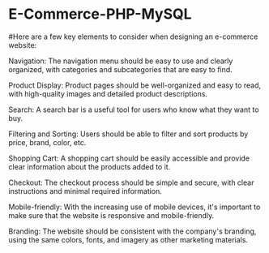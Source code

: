 # E-Commerce-PHP-MySQL
#Here are a few key elements to consider when designing an e-commerce website:

Navigation: The navigation menu should be easy to use and clearly organized, with categories and subcategories that are easy to find.

Product Display: Product pages should be well-organized and easy to read, with high-quality images and detailed product descriptions.

Search: A search bar is a useful tool for users who know what they want to buy.

Filtering and Sorting: Users should be able to filter and sort products by price, brand, color, etc.

Shopping Cart: A shopping cart should be easily accessible and provide clear information about the products added to it.

Checkout: The checkout process should be simple and secure, with clear instructions and minimal required information.

Mobile-friendly: With the increasing use of mobile devices, it's important to make sure that the website is responsive and mobile-friendly.

Branding: The website should be consistent with the company's branding, using the same colors, fonts, and imagery as other marketing materials.

